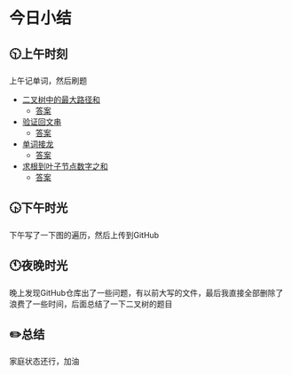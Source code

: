 # 今日小结

## :clock1030:上午时刻

上午记单词，然后刷题

* [二叉树中的最大路径和](https://leetcode-cn.com/problems/binary-tree-maximum-path-sum/)
  * [答案](https://github.com/zhou-ning/LeetCode/blob/master/leetCode/maxPathSum.java)
* [验证回文串](https://leetcode-cn.com/problems/valid-palindrome/)
  * [答案](https://github.com/zhou-ning/LeetCode/blob/master/leetCode/isPalindrome.java)
* [单词接龙](https://leetcode-cn.com/problems/word-ladder/)
  * [答案](https://github.com/zhou-ning/LeetCode/blob/master/leetCode/ladderLength.java)
* [求根到叶子节点数字之和](https://leetcode-cn.com/problems/sum-root-to-leaf-numbers/)
  * [答案](https://github.com/zhou-ning/LeetCode/blob/master/leetCode/sumNumbers.java)


## :clock430:下午时光

下午写了一下图的遍历，然后上传到GitHub



## :clock11:夜晚时光

晚上发现GitHub仓库出了一些问题，有以前大写的文件，最后我直接全部删除了浪费了一些时间，后面总结了一下二叉树的题目



## :pencil2:总结

家庭状态还行，加油
